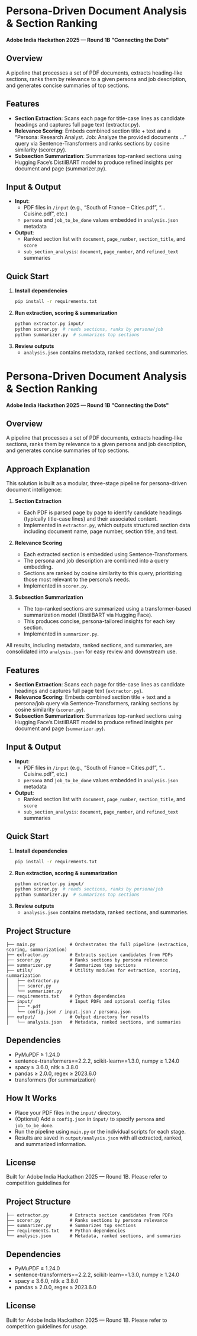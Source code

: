 # Persona-Driven Document Analysis & Section Ranking  
**Adobe India Hackathon 2025 — Round 1B "Connecting the Dots"**

## Overview  
A pipeline that processes a set of PDF documents, extracts heading-like sections, ranks them by relevance to a given persona and job description, and generates concise summaries of top sections.

## Features  
- **Section Extraction**: Scans each page for title-case lines as candidate headings and captures full page text (extractor.py).  
- **Relevance Scoring**: Embeds combined section title + text and a “Persona: Research Analyst. Job: Analyze the provided documents …” query via Sentence-Transformers and ranks sections by cosine similarity (scorer.py).  
- **Subsection Summarization**: Summarizes top-ranked sections using Hugging Face’s DistilBART model to produce refined insights per document and page (summarizer.py).

## Input & Output  
- **Input**:  
  - PDF files in `/input` (e.g., “South of France – Cities.pdf”, “…Cuisine.pdf”, etc.)  
  - `persona` and `job_to_be_done` values embedded in `analysis.json` metadata  
- **Output**:  
  - Ranked section list with `document`, `page_number`, `section_title`, and `score`  
  - `sub_section_analysis`: `document`, `page_number`, and `refined_text` summaries  

## Quick Start  
1. **Install dependencies**  
   ```bash
   pip install -r requirements.txt
   ```
2. **Run extraction, scoring & summarization**  
   ```bash
   python extractor.py input/  
   python scorer.py  # reads sections, ranks by persona/job  
   python summarizer.py  # summarizes top sections  
   ```
3. **Review outputs**  
   - `analysis.json` contains metadata, ranked sections, and summaries.  
# Persona-Driven Document Analysis & Section Ranking  
**Adobe India Hackathon 2025 — Round 1B "Connecting the Dots"**

## Overview  
A pipeline that processes a set of PDF documents, extracts heading-like sections, ranks them by relevance to a given persona and job description, and generates concise summaries of top sections.

## Approach Explanation  
This solution is built as a modular, three-stage pipeline for persona-driven document intelligence:

1. **Section Extraction**  
   - Each PDF is parsed page by page to identify candidate headings (typically title-case lines) and their associated content.
   - Implemented in `extractor.py`, which outputs structured section data including document name, page number, section title, and text.

2. **Relevance Scoring**  
   - Each extracted section is embedded using Sentence-Transformers.
   - The persona and job description are combined into a query embedding.
   - Sections are ranked by cosine similarity to this query, prioritizing those most relevant to the persona’s needs.
   - Implemented in `scorer.py`.

3. **Subsection Summarization**  
   - The top-ranked sections are summarized using a transformer-based summarization model (DistilBART via Hugging Face).
   - This produces concise, persona-tailored insights for each key section.
   - Implemented in `summarizer.py`.

All results, including metadata, ranked sections, and summaries, are consolidated into `analysis.json` for easy review and downstream use.

## Features  
- **Section Extraction**: Scans each page for title-case lines as candidate headings and captures full page text (`extractor.py`).  
- **Relevance Scoring**: Embeds combined section title + text and a persona/job query via Sentence-Transformers, ranking sections by cosine similarity (`scorer.py`).  
- **Subsection Summarization**: Summarizes top-ranked sections using Hugging Face’s DistilBART model to produce refined insights per document and page (`summarizer.py`).

## Input & Output  
- **Input**:  
  - PDF files in `/input` (e.g., “South of France – Cities.pdf”, “…Cuisine.pdf”, etc.)  
  - `persona` and `job_to_be_done` values embedded in `analysis.json` metadata  
- **Output**:  
  - Ranked section list with `document`, `page_number`, `section_title`, and `score`  
  - `sub_section_analysis`: `document`, `page_number`, and `refined_text` summaries  

## Quick Start  
1. **Install dependencies**  
   ```bash
   pip install -r requirements.txt
   ```
2. **Run extraction, scoring & summarization**  
   ```bash
   python extractor.py input/  
   python scorer.py  # reads sections, ranks by persona/job  
   python summarizer.py  # summarizes top sections  
   ```
3. **Review outputs**  
   - `analysis.json` contains metadata, ranked sections, and summaries.  

## Project Structure  
```
├── main.py             # Orchestrates the full pipeline (extraction, scoring, summarization)
├── extractor.py        # Extracts section candidates from PDFs  
├── scorer.py           # Ranks sections by persona relevance  
├── summarizer.py       # Summarizes top sections  
├── utils/              # Utility modules for extraction, scoring, summarization
│   ├── extractor.py
│   ├── scorer.py
│   └── summarizer.py
├── requirements.txt    # Python dependencies  
├── input/              # Input PDFs and optional config files
│   ├── *.pdf
│   └── config.json / input.json / persona.json
├── output/             # Output directory for results
│   └── analysis.json   # Metadata, ranked sections, and summaries  
```

## Dependencies  
- PyMuPDF ≥ 1.24.0  
- sentence-transformers==2.2.2, scikit-learn==1.3.0, numpy ≥ 1.24.0  
- spacy ≥ 3.6.0, nltk ≥ 3.8.0  
- pandas ≥ 2.0.0, regex ≥ 2023.6.0  
- transformers (for summarization)

## How It Works  
- Place your PDF files in the `input/` directory.
- (Optional) Add a `config.json` in `input/` to specify `persona` and `job_to_be_done`.
- Run the pipeline using `main.py` or the individual scripts for each stage.
- Results are saved in `output/analysis.json` with all extracted, ranked, and summarized information.

## License  
Built for Adobe India Hackathon 2025 — Round 1B. Please refer to competition guidelines for
## Project Structure  
```
├── extractor.py        # Extracts section candidates from PDFs  
├── scorer.py           # Ranks sections by persona relevance  
├── summarizer.py       # Summarizes top sections  
├── requirements.txt    # Python dependencies  
└── analysis.json       # Metadata, ranked sections, and summaries  
```

## Dependencies  
- PyMuPDF ≥ 1.24.0  
- sentence-transformers==2.2.2, scikit-learn==1.3.0, numpy ≥ 1.24.0  
- spacy ≥ 3.6.0, nltk ≥ 3.8.0  
- pandas ≥ 2.0.0, regex ≥ 2023.6.0  

## License  
Built for Adobe India Hackathon 2025 — Round 1B. Please refer to competition guidelines for usage.
